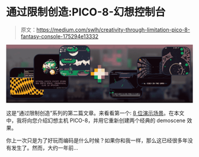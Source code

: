 # 通过限制创造:PICO-8-幻想控制台

> 原文：<https://medium.com/swlh/creativity-through-limitation-pico-8-fantasy-console-175294e13332>

![](img/63bf8a9ae90df3d1e3647705e00d167c.png)

这是“通过限制创造”系列的第二篇文章。来看看第一个: [8 位演示场景](/@megus/creativity-through-limitation-8-bit-demoscene-68266b918e4a)。在本文中，我将向您介绍幻想主机 PICO-8，并用它重新创建两个经典的 demoscene 效果。

你上一次只是为了好玩而编码是什么时候？如果你和我一样，那么这已经很多年没有发生了。然而，大约一年前…